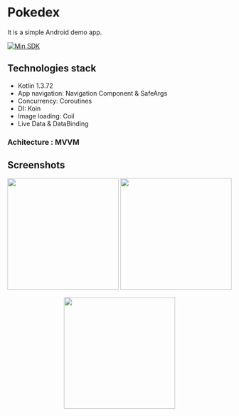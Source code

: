 # Pokedex

It is a simple Android demo app. 

<p align="center">

  <a href="https://android-arsenal.com/api?level=24"><img alt="Min SDK" src="https://img.shields.io/badge/API-24%2B-brightgreen.svg?style=flat"/></a>

## Technologies stack
- Kotlin 1.3.72
- App navigation: Navigation Component & SafeArgs
- Concurrency: Coroutines
- DI: Koin
- Image loading: Coil
- Live Data & DataBinding 

### Achitecture : MVVM


## Screenshots

<p align="center">

<img src="https://user-images.githubusercontent.com/39419270/97573519-90f9c480-19f2-11eb-9ee9-48f20852e199.png" width="250" />
<img src="https://user-images.githubusercontent.com/39419270/97573548-9ce58680-19f2-11eb-8440-03573a6c9923.png" width="250"/>

</p>

<p align="center">

<img src="https://user-images.githubusercontent.com/39419270/97574365-cbb02c80-19f3-11eb-8b30-400f92f3343a.gif" width="250"/>

</p>

